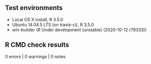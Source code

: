## Test environments
* Local OS X install, R 3.5.0
* Ubuntu 14.04.5 LTS (on travis-ci), R 3.5.0
* win-builder (R Under development (unstable) (2020-10-12 r79333))

## R CMD check results
0 errors | 0 warnings | 0 notes